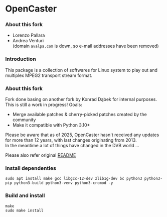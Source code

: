 # OpenCaster 

### About this fork
 - Lorenzo Pallara
 - Andrea Venturi  
(domain `avalpa.com` is down, so e-mail addresses have been removed)

### Introduction
This package is a collection of softwares for Linux system to play out and multiplex MPEG2 transport stream format.

### About this fork
Fork done basing on another fork by Konrad Dąbek for internal purposes. This is still a work in progress! Goals:
 - Merge available patches & cherry-picked patches created by the community
 - Make it compatible with Python 3.10+

Please be aware that as of 2025, OpenCaster hasn't received any updates for more than 12 years, with last changes originating from 2013.  
In the meantime a lot of things have changed in the DVB world ...

Please also refer original [README](README.txt)

### Install dependenties
```
sudo apt install make gcc libgcc-12-dev zlib1g-dev bc python3 python3-pip python3-build python3-venv python3-crcmod -y
```

### Build and install
```
make
sudo make install
```